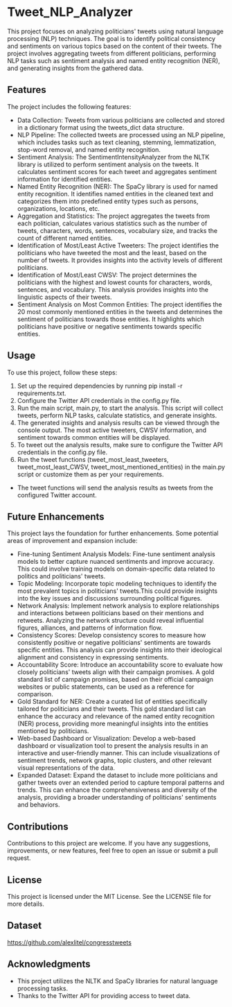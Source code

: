 # Tweet_NLP_Analyzer
This project focuses on analyzing politicians' tweets using natural language processing (NLP) techniques. The goal is to identify political consistency and sentiments on various topics based on the content of their tweets. The project involves aggregating tweets from different politicians, performing NLP tasks such as sentiment analysis and named entity recognition (NER), and generating insights from the gathered data.

## Features
The project includes the following features:

- Data Collection: Tweets from various politicians are collected and stored in a dictionary format using the tweets_dict data structure.
- NLP Pipeline: The collected tweets are processed using an NLP pipeline, which includes tasks such as text cleaning, stemming, lemmatization, stop-word removal, and named entity recognition.
- Sentiment Analysis: The SentimentIntensityAnalyzer from the NLTK library is utilized to perform sentiment analysis on the tweets. It calculates sentiment scores for each tweet and aggregates sentiment information for identified entities.
- Named Entity Recognition (NER): The SpaCy library is used for named entity recognition. It identifies named entities in the cleaned text and categorizes them into predefined entity types such as persons, organizations, locations, etc.
- Aggregation and Statistics: The project aggregates the tweets from each politician, calculates various statistics such as the number of tweets, characters, words, sentences, vocabulary size, and tracks the count of different named entities.
- Identification of Most/Least Active Tweeters: The project identifies the politicians who have tweeted the most and the least, based on the number of tweets. It provides insights into the activity levels of different politicians.
- Identification of Most/Least CWSV: The project determines the politicians with the highest and lowest counts for characters, words, sentences, and vocabulary. This analysis provides insights into the linguistic aspects of their tweets.
- Sentiment Analysis on Most Common Entities: The project identifies the 20 most commonly mentioned entities in the tweets and determines the sentiment of politicians towards those entities. It highlights which politicians have positive or negative sentiments towards specific entities.

## Usage
To use this project, follow these steps:
1. Set up the required dependencies by running pip install -r requirements.txt.
2. Configure the Twitter API credentials in the config.py file.
3. Run the main script, main.py, to start the analysis. This script will collect tweets, perform NLP tasks, calculate statistics, and generate insights.
4. The generated insights and analysis results can be viewed through the console output. The most active tweeters, CWSV information, and sentiment towards common entities will be displayed.
5. To tweet out the analysis results, make sure to configure the Twitter API credentials in the config.py file.
6. Run the tweet functions (tweet_most_least_tweeters, tweet_most_least_CWSV, tweet_most_mentioned_entities) in the main.py script or customize them as per your requirements.
 -  The tweet functions will send the analysis results as tweets from the configured Twitter account.

## Future Enhancements
This project lays the foundation for further enhancements. Some potential areas of improvement and expansion include:

- Fine-tuning Sentiment Analysis Models: Fine-tune sentiment analysis models to better capture nuanced sentiments and improve accuracy. This could involve training models on domain-specific data related to politics and politicians' tweets.
- Topic Modeling: Incorporate topic modeling techniques to identify the most prevalent topics in politicians' tweets.This could provide insights into the key issues and discussions surrounding political figures.
- Network Analysis: Implement network analysis to explore relationships and interactions between politicians based on their mentions and retweets. Analyzing the network structure could reveal influential figures, alliances, and patterns of information flow.
- Consistency Scores: Develop consistency scores to measure how consistently positive or negative politicians' sentiments are towards specific entities. This analysis can provide insights into their ideological alignment and consistency in expressing sentiments.
- Accountability Score: Introduce an accountability score to evaluate how closely politicians' tweets align with their campaign promises. A gold standard list of campaign promises, based on their official campaign websites or public statements, can be used as a reference for comparison.
- Gold Standard for NER: Create a curated list of entities specifically tailored for politicians and their tweets. This gold standard list can enhance the accuracy and relevance of the named entity recognition (NER) process, providing more meaningful insights into the entities mentioned by politicians.
- Web-based Dashboard or Visualization: Develop a web-based dashboard or visualization tool to present the analysis results in an interactive and user-friendly manner. This can include visualizations of sentiment trends, network graphs, topic clusters, and other relevant visual representations of the data.
- Expanded Dataset: Expand the dataset to include more politicians and gather tweets over an extended period to capture temporal patterns and trends. This can enhance the comprehensiveness and diversity of the analysis, providing a broader understanding of politicians' sentiments and behaviors.

## Contributions
Contributions to this project are welcome. If you have any suggestions, improvements, or new features, feel free to open an issue or submit a pull request.

## License
This project is licensed under the MIT License. See the LICENSE file for more details.

## Dataset
https://github.com/alexlitel/congresstweets

## Acknowledgments
- This project utilizes the NLTK and SpaCy libraries for natural language processing tasks.
- Thanks to the Twitter API for providing access to tweet data.